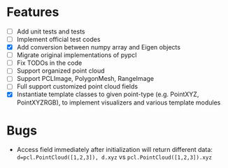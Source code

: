 # Features
- [ ] Add unit tests and tests
- [ ] Implement official test codes
- [x] Add conversion between numpy array and Eigen objects
- [ ] Migrate original implementations of pypcl
- [ ] Fix TODOs in the code
- [ ] Support organized point cloud
- [ ] Support PCLImage, PolygonMesh, RangeImage
- [ ] Full support customized point cloud fields
- [x] Instantiate template classes to given point-type (e.g. PointXYZ, PointXYZRGB), to implement visualizers and various template modules

# Bugs
- Access field immediately after initialization will return different data: `d=pcl.PointCloud([1,2,3]), d.xyz` vs `pcl.PointCloud([1,2,3]).xyz`
